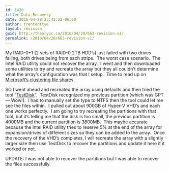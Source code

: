 ```yaml
---
id: 1428
title: Data Recovery
date: 2016-04-28T23:43:22-06:00
author: trententtye
layout: revision
guid: http://theorypc.ca/2016/04/28/663-revision-v1/
permalink: /2016/04/28/663-revision-v1/
---
```

My RAID-0+1 (2 sets of RAID-0 2TB HDD&#8217;s) just failed with two drives failing, both drives being from each stripe. &nbsp;The worst case scenario. &nbsp;The Intel RAID utility could not recover the array. &nbsp;I went and then downloaded some utilities to try and recreate the array but they all couldn&#8217;t determine what the array&#8217;s configuration was that I setup. &nbsp;Time to read up on [Microsoft&#8217;s clustering file share](http://technet.microsoft.com/en-us/library/jj134187.aspx#BKMK_Step1)s.

SO I went ahead and recreated the array using defaults and then tried the tool &#8220;[TestDisk](http://www.cgsecurity.org/wiki/TestDisk)&#8220;. &nbsp;TestDisk recognized my previous partition (which was GPT &#8212; Wow!). &nbsp;I had to manually set the type to NTFS then the tool could let me see the files within. &nbsp;I pulled out about 900GB of Hyper-V VHD&#8217;s and each one works perfectly. &nbsp;I am going to try recreating the partitions with that tool, but it&#8217;s telling me that the disk is too small, the previous partition is 4000MB and the current partition is 3800MB. &nbsp;This maybe accurate because the Intel RAID utility tries to reserve 5% at the end of the array for expansion/drives of different sizes so they can be added to the array. &nbsp;Once the recovery of the VHD&#8217;s completes, I will recreate the array with a slightly larger size then use TestDisk to recover the partitions and update it here if it worked or not.

UPDATE: I was not able to recover the partitions but I was able to recover the files successfully.

<!-- AddThis Advanced Settings generic via filter on the_content -->

<!-- AddThis Share Buttons generic via filter on the_content -->
